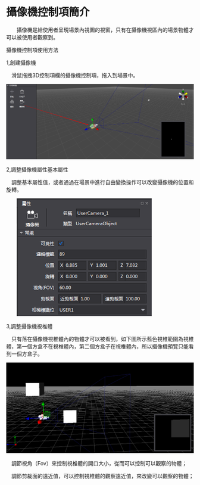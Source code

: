# 攝像機控制項簡介

&emsp;&emsp;攝像機是給使用者呈現場景內視圖的視窗，只有在攝像機視區內的場景物體才可以被使用者觀察到。

攝像機控制項使用方法

1,創建攝像機

&emsp;滑鼠拖拽3D控制項欄的攝像機控制項，拖入到場景中。

![image](res_tw/image0001.png)
 
2,調整攝像機屬性基本屬性

&emsp;調整基本屬性值，或者通過在場景中進行自由變換操作可以改變攝像機的位置和旋轉。

&emsp;&emsp;![image](res_tw/image0002.png)
 
3,調整攝像機視椎體

&emsp;只有落在攝像機視椎體內的物體才可以被看到，如下圖所示藍色視椎範圍為視椎體，第一個方盒不在視椎體內，第二個方盒子在視椎體內，所以攝像機預覽只能看到一個方盒子。

![image](res_tw/image0003.png)

&emsp;調節視角（Fov）來控制視椎體的開口大小，從而可以控制可以觀察的物體；

&emsp;調節剪裁面的遠近值，可以控制視椎體的觀察遠近值，來改變可以觀察的物體；
